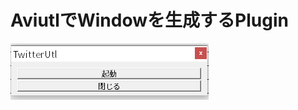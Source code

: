 # AviutlでWindowを生成するPlugin

![img](https://github.com/YucriNatsure/Create-new-window-Aviutl/blob/main/script/img/Example.PNG "img")
